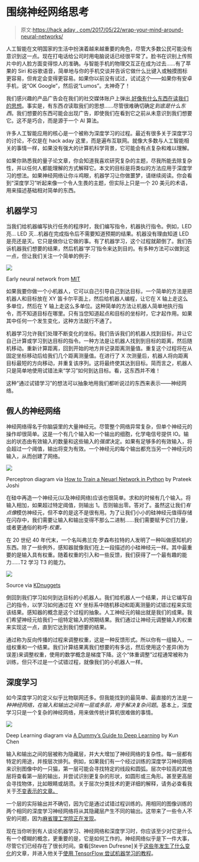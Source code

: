# 围绕神经网络思考

> 原文:[https://hack aday . com/2017/05/22/wrap-your-mind-around-neural-networks/](https://hackaday.com/2017/05/22/wrap-your-mind-around-neural-networks/)

人工智能在文明国家的生活中扮演着越来越重要的角色，尽管大多数公民可能没有意识到这一点。现在打电话给公司时用电脑说话已经很平常了。脸书在识别上传照片中的人脸方面变得惊人的准确。与智能手机的物理交互正在成为过去……有了苹果的 Siri 和谷歌语音，简单地与你的手机交谈并告诉它做什么比键入或触摸图标更容易，但肯定会变得更容易。如果你以前没有试过，试试这个——如果你有安卓手机，说“OK Google”，然后说“Lumos”。太神奇了！

我们感兴趣的产品广告会在我们的社交媒体账户上弹出[,好像有什么东西在读我们的思想](http://hackaday.com/2017/03/10/creepy-ai/)。事实是，有东西*在*读取我们的思想……尽管很难确切确定*到底是什么东西*。我们想要的东西可能会出现广告，即使我们在看到它之前从未意识到我们想要它。这不是巧合，而是源于一个 AI 算法。

许多人工智能应用的核心是一个被称为深度学习的过程。最近有很多关于深度学习的讨论，不仅是在 hack aday 这里，而是遍布互联网。就像大多数与人工智能相关的事情一样，如果没有强大的计算机科学背景，它可能会有点复杂和难以理解。

如果你熟悉我的量子论文章，你会知道我喜欢研究复杂的主题，尽我所能去除复杂性，并以任何人都能理解的方式解释它。本文的目标是将类似的方法应用于深度学习的想法。如果神经网络让你斗鸡眼，机器学习让你做噩梦，请继续阅读。你会看到“深度学习”听起来像一个令人生畏的主题，但实际上只是一个 20 美元的术语，用来描述基础相对简单的东西。

## 机器学习

当我们给机器编写执行任务的程序时，我们编写指令，机器执行指令。例如，LED 亮… LED 灭…机器在完成指令后不需要知道预期的结果。机器没有理由知道 LED 是亮还是灭。它只是做你让它做的事。有了机器学习，这个过程就颠倒了。我们告诉机器我们想要的结果，然后机器‘学习’指令来达到目的。有多种方法可以做到这一点，但让我们关注一个简单的例子:

![](../Images/cf4db50f911932f9007648c3f8e3fc21.png)

Early neural network from [MIT](https://www.technologyreview.com/s/604087/the-dark-secret-at-the-heart-of-ai/)

如果我要你做一个小机器人，它可以自己引导自己到达目标，一个简单的方法是把机器人和目标放在 XY 笛卡尔平面上，然后给机器人编程，让它在 X 轴上走这么多单位，然后在 Y 轴上走这么多单位。这种简单的方法让机器人简单地执行指令，而不知道目标在哪里。只有当您知道起点和目标的坐标时，它才起作用。如果其中任何一个发生变化，这种方法就行不通了。

机器学习允许我们处理不断变化的坐标。我们告诉我们的机器人找到目标，并让它自己计算或学习到达目标的指令。一种方法是让机器人找到到目标的距离，然后随机移动。重新计算距离，回到开始的地方并记录距离测量值。重复这个过程将在从固定坐标移动后给我们几个距离测量值。在进行了 X 次测量后，机器人将向距离目标最短的方向移动，并重复该序列。这将最终使其达到目标。简而言之，机器人只是简单地使用试错法来“学习”如何到达目标。看，这东西并不难！

这种“通过试错学习”的想法可以抽象地用我们都听说过的东西来表示——神经网络。

## 假人的神经网络

神经网络得名于你脑袋里的大量神经元。尽管整个网络异常复杂，但单个神经元的操作却很简单。这是一个有几个输入和一个输出的细胞，化学电信号提供 IO。输出的状态由有效输入的数量和这些输入的*强度*决定。如果有足够多的有效输入，将会超过一个阈值，输出将变为有效。一个神经元的每个输出都充当另一个神经元的输入，从而创建了网络。

[![](../Images/faeda56166cb89e9d6357f322ee2ae67.png)](https://hackaday.com/wp-content/uploads/2017/05/perceptron-themed.png)

Perceptron diagram via [How to Train a Neuarl Network in Python](https://prateekvjoshi.com/2016/01/12/how-to-train-a-neural-network-in-python-part-i/) by Prateek Joshi

在硅中再造一个神经元(以及神经网络)应该也很简单。求和的时候有几个输入。将输入相加，如果超过特定阈值，则输出 1。否则输出零。答对了。虽然这让我们*有点像*模仿神经元，但不幸的是这不是很有用。为了让我们小小的硅神经元值得存储在闪存中，我们需要让输入和输出变得不那么二进制……我们需要赋予它们力量，或者更通俗的称呼:*权重。*

在 20 世纪 40 年代末，一个名叫弗兰克·罗森布拉特的人发明了一种叫做感知机的东西。除了一些例外，感知器就像我们在上一段描述的小硅神经元一样。其中最重要的是输入具有权重。随着权重的引入和一些反馈，我们获得了一个最有趣的能力……T2 学习 T3 的能力。

![](../Images/df843b4b2caf34d86043a888c46466c3.png)

Source via [KDnuggets](http://www.kdnuggets.com/2017/04/awesome-deep-learning-most-cited-papers.html)

倒回到我们学习如何到达目标的小机器人。我们给机器人一个结果，并让它编写自己的指令，以学习如何通过在 XY 坐标系中随机移动和距离测量的试错过程来实现该结果。感知器的概念是这个过程的抽象。人工神经元的输出就是我们的成果。我们希望神经元给我们一组特定输入的预期结果。我们通过让神经元调整输入的权重来实现这一点，直到它达到我们想要的结果。

通过称为反向传播的过程来调整权重，这是一种反馈形式。所以你有一组输入，一组权重和一个结果。我们计算结果离我们想要的有多远，然后使用这个差异(称为误差)来调整权重，使用的数学概念是梯度下降。这个“体重调整”过程通常被称为训练，但只不过是一个试错过程，就像我们的小机器人一样。

## 深度学习

如今深度学习的定义似乎比物联网还多。但我能找到的最简单、最直接的方法是*一种神经网络，在输入和输出之间有一层或多层，用于解决复杂问题*。基本上，深度学习只是一个复杂的神经网络，用来做传统计算机很难做的事情。

[![](../Images/161ecbb89f3e53ba7d5c2d43bd2acc33.png)](https://hackaday.com/wp-content/uploads/2017/05/deep-learning-diagram-themed.jpeg)

Deep Learning diagram via [A Dummy’s Guide to Deep Learning](https://medium.com/the-bleeding-edge/a-dummy-s-guide-to-deep-learning-part-1-of-3-ea8ae8d93e2a) by Kun Chen

输入和输出之间的层被称为隐藏层，并大大增加了神经网络的复杂性。每一层都有特定的用途，并按层次排列。例如，如果我们有一个经过训练的深度学习神经网络来识别图像中的一只猫，第一层可能会寻找特定的线段和圆弧。层次中较高的其他层将查看第一层的输出，并尝试识别更复杂的形状，如圆形或三角形。甚至更高层会寻找物体，比如眼睛或胡须。关于层次分类技术的更详细的解释，请务必查看我关于[不变表示的文章。](http://hackaday.com/2014/10/27/ask-hackaday-sequences-of-sequences/)

一个层的实际输出并不确切，因为它是通过试错过程训练的。用相同的图像训练的两个相同的深度学习神经网络将从其隐藏层产生不同的输出。这带来了一些令人不安的问题，因为[麻省理工学院正在发现](https://www.technologyreview.com/s/604087/the-dark-secret-at-the-heart-of-ai/)。

现在当你听到有人谈论机器学习、神经网络和深度学习时，你应该至少对它是什么有一个模糊的概念，更重要的是，它是如何工作的。神经网络似乎是下一件大事，尽管它们已经存在了很长时间。查看[Steven Dufresne]关于[这些年发生了什么变化](http://hackaday.com/2017/04/24/neural-networks-youve-got-it-so-easy/)的文章，并进入他关于[使用 TensorFlow 尝试机器学习的教程](http://hackaday.com/2017/04/11/introduction-to-tensorflow/)。